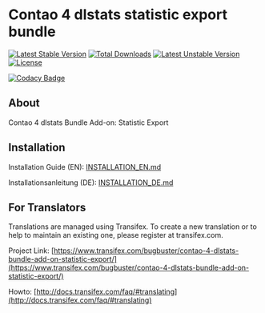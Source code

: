 # Contao 4 dlstats statistic export bundle


[![Latest Stable Version](https://poser.pugx.org/bugbuster/contao-dlstats-statistic-export-bundle/v/stable)](https://packagist.org/packages/bugbuster/contao-dlstats-statistic-export-bundle) [![Total Downloads](https://poser.pugx.org/bugbuster/contao-dlstats-statistic-export-bundle/downloads)](https://packagist.org/packages/bugbuster/contao-dlstats-statistic-export-bundle) [![Latest Unstable Version](https://poser.pugx.org/bugbuster/contao-dlstats-statistic-export-bundle/v/unstable)](https://packagist.org/packages/bugbuster/contao-dlstats-statistic-export-bundle) [![License](https://poser.pugx.org/bugbuster/contao-dlstats-statistic-export-bundle/license)](https://packagist.org/packages/bugbuster/contao-dlstats-statistic-export-bundle) 

[![Codacy Badge](https://api.codacy.com/project/badge/Grade/dcc996c4f7d34c58aa1ac8a5fb764fea)](https://www.codacy.com/manual/BugBuster1701/contao-dlstats-statistic-export-bundle?utm_source=github.com&amp;utm_medium=referral&amp;utm_content=BugBuster1701/contao-dlstats-statistic-export-bundle&amp;utm_campaign=Badge_Grade)


## About

Contao 4 dlstats Bundle Add-on: Statistic Export


## Installation

Installation Guide (EN): [INSTALLATION_EN.md](INSTALLATION_EN.md)

Installationsanleitung (DE): [INSTALLATION_DE.md](INSTALLATION_DE.md)


## For Translators

Translations are managed using Transifex. To create a new translation or to help to maintain an existing one, please register at transifex.com.

Project Link: [https://www.transifex.com/bugbuster/contao-4-dlstats-bundle-add-on-statistic-export/](https://www.transifex.com/bugbuster/contao-4-dlstats-bundle-add-on-statistic-export/)

Howto: [http://docs.transifex.com/faq/#translating](http://docs.transifex.com/faq/#translating)